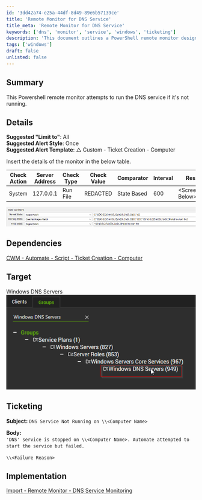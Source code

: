 ```yaml
---
id: '3dd42a74-e25a-44df-8d49-89e6b57139ce'
title: 'Remote Monitor for DNS Service'
title_meta: 'Remote Monitor for DNS Service'
keywords: ['dns', 'monitor', 'service', 'windows', 'ticketing']
description: 'This document outlines a PowerShell remote monitor designed to ensure the DNS service is running on Windows servers. It provides details on alert styles, suggested settings, and ticketing information for when the service is not operational.'
tags: ['windows']
draft: false
unlisted: false
---
```

## Summary

This Powershell remote monitor attempts to run the DNS service if it's not running.

## Details

**Suggested "Limit to"**: All  
**Suggested Alert Style**: Once  
**Suggested Alert Template**: △ Custom - Ticket Creation - Computer  

Insert the details of the monitor in the below table.

| Check Action | Server Address | Check Type | Check Value | Comparator | Interval | Result |
|--------------|----------------|-------------|-------------|------------|----------|--------|
| System       | 127.0.0.1      | Run File    | REDACTED    | State Based | 600      | \<Screenshot Below\> |

![Screenshot](../../../static/img/CWM---Automate---Remote-Monitor---DNS-Service-Monitoring/image_1.png)

## Dependencies

[CWM - Automate - Script - Ticket Creation - Computer](https://proval.itglue.com/DOC-5078775-9098338)

## Target

Windows DNS Servers  
![Target Image](../../../static/img/CWM---Automate---Remote-Monitor---DNS-Service-Monitoring/image_2.png)

## Ticketing

**Subject:** `DNS Service Not Running on \\<Computer Name>`  

**Body:**  
`'DNS' service is stopped on \\<Computer Name>. Automate attempted to start the service but failed.`  

`\\<Failure Reason>`

## Implementation

[Import - Remote Monitor - DNS Service Monitoring](https://proval.itglue.com/DOC-5078775-13604735)












